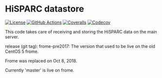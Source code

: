 HiSPARC datastore
=================

[![License](https://img.shields.io/badge/license-GPLv3-blue)](https://github.com/HiSPARC/datastore/blob/master/LICENSE)
[![GitHub Actions](https://img.shields.io/github/checks-status/HiSPARC/datastore/master)](https://github.com/HiSPARC/datastore/actions/)
[![Coveralls](https://img.shields.io/coveralls/HiSPARC/datastore/master?label=coveralls)](https://coveralls.io/github/HiSPARC/datastore)
[![Codecov](https://img.shields.io/codecov/c/github/HiSPARC/datastore/master?label=codecov)](https://codecov.io/github/HiSPARC/datastore)

This code takes care of receiving and storing the HiSPARC data on the main server.

release (git tag): frome-pre2017: The version that used to be live on the old CentOS 5 frome.

Frome was replaced on Oct 8, 2018. 

Currently 'master' is live on frome.
